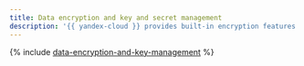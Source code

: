 ```yaml
---
title: Data encryption and key and secret management
description: '{{ yandex-cloud }} provides built-in encryption features for a number of services. It is the customer''s responsibility to enable encryption in these services and implement encryption in other components for processing critical data. For data encryption and encryption key management, use {{ kms-name }}.'
---
```


{% include [data-encryption-and-key-management](../../_includes/security/standard/encryption.md) %}